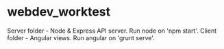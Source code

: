 # webdev_worktest

Server folder - Node & Express API server. Run node on 'npm start'.
Client folder - Angular views. Run angular on 'grunt serve'.

